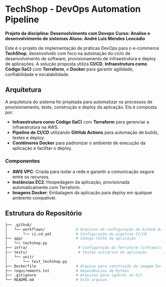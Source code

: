 # TechShop - DevOps Automation Pipeline
**Projeto da disciplina: Desenvolvimento com Devops**
**Curso: Analise e desenvolvimento de sistemas**
**Aluno: André Luís Mendes Leocádio**

Este é o projeto de implementação de práticas DevOps para o e-commerce **TechShop**, desenvolvido com foco na automação do ciclo de desenvolvimento de software, provisionamento de infraestrutura e deploy de aplicações. A solução proposta utiliza **CI/CD**, **Infraestrutura como Código (IaC)** com **Terraform**, e **Docker** para garantir agilidade, confiabilidade e escalabilidade.

## Arquitetura

A arquitetura do sistema foi projetada para automatizar os processos de provisionamento, teste, construção e deploy da aplicação. Ela é composta por:

- **Infraestrutura como Código (IaC)** com **Terraform** para gerenciar a infraestrutura na AWS.
- **Pipeline de CI/CD** utilizando **GitHub Actions** para automação de builds, testes e deploy.
- **Contêineres Docker** para padronizar o ambiente de execução da aplicação e facilitar o deploy.

### Componentes

- **AWS VPC**: Criada para isolar a rede e garantir a comunicação segura entre os recursos.
- **Instâncias EC2**: Hospedagem da aplicação, provisionada automaticamente com Terraform.
- **Imagens Docker**: Embalagem da aplicação para deploy em qualquer ambiente compatível.

## Estrutura do Repositório

```bash
├── .github/
│   └── workflows/              # Arquivos de configuração do GitHub Actions
│       └── ci-cd.yml           # Configuração do pipeline CI/CD
├── app/                        # Código-fonte da aplicação
│   └── techshop.py
├── infra/                       # Configuração do Terraform (infraestrutura)
├── tests/                       # Testes unitários da aplicação
│   └── unit/
│       └── test_techshop.py
├── Dockerfile                  # Arquivo para construção da imagem Docker
├── requirements.txt            # Dependências do Python
├── .gitignore                  # Arquivos para ignorar no Git
└── README.md                   # Este arquivo

